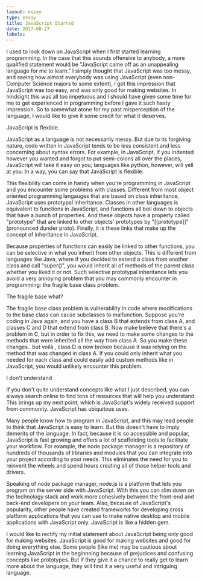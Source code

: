 ```yaml
---
layout: essay
type: essay
title: JavaScript Started
date: 2017-08-27
labels:
---
```


I used to look down on JavaScript when I first started learning programming. In the case that this sounds offensive to anybody, a more qualified statement would be "JavaScript came off as an unappealing language for me to learn." I simply thought that JavaScript was too messy, and seeing how almost everybody was using JavaScript (even non-Computer Science majors to some extent), I got this impression that JavaScript was too easy, and was only good for making websites. In hindsight this was all too impetuous and I should have given some time for me to get experienced in programming before I gave it such hasty impression. So to somewhat atone for my past misperception of the language, I would like to give it some credit for what it deserves.

JavaScript is flexible.

JavaScript as a language is not necessarily messy. But due to its forgiving nature, code written in JavaScript tends to be less consistent and less concerning about syntax errors. For example, in JavaScript, if you indented however you wanted and forgot to put semi-colons all over the places, JavaScript will take it easy on you; languages like python, however, will yell at you. In a way, you can say that JavaScript is flexible.

This flexibility can come in handy when you're programming in JavaScript and you encounter some problems with classes. Different from most object oriented programming langauges that are based on class inheritance, JavaScript uses prototypal inheritance. Classes in other languages is equivalent to functions in JavaScript, and functions all boil down to objects that have a bunch of properties. And these objects have a property called "prototype" that are linked to other objects' prototypes by "[[prototype]]" (pronounced dunder proto). Finally, it is these links that make up the concept of inheritance in JavaScript.

Because properties of functions can easily be linked to other functions, you can be selective in what you inherit from other objects. This is different from languages like Java, where if you decided to extend a class from another class and call "super()", you would inherit all of methods of the parent class whether you liked it or not. Such selective prototypal inheritance lets you avoid a very annoying problem that you may commonly encounter in programming: the fragile base class problem.

The fragile base what?

The fragile base class problem is vulnerability in code where modifications to the base class can cause subclasses to malfunction. Suppose you're coding in Java again, and you have a class B that extends from class A, and classes C and D that extend from class B. Now make believe that there's a problem in C, but in order to fix this, we need to make some changes to the methods that were inherited all the way from class A. So you make these changes.. but voilà , class D is now broken because it was relying on the method that was changed in class A. If you could only inherit what you needed for each class and could easily add custom methods like in JavaScript, you would unlikely encounter this problem. 

I don't understand

If you don't quite understand concepts like what I just described, you can always search online to find tons of resources that will help you understand. This brings up my next point, which is JavaScript's widely received support from community. 
JavaScript has ubiquitous uses.

Many people know how to program in JavaScript, and this may lead people to think that JavaScript is easy to learn. But this doesn't have to imply demerits of the language. In fact, because it is so accessible and popular, JavaScript is fast growing and offers a lot of scaffolding tools to facilitate your workflow. For example, the node package manager is a repository of hundreds of thousands of libraries and modules that you can integrate into your project according to your needs. This eliminates the need for you to reinvent the wheels and spend hours creating all of those helper tools and drivers.

Speaking of node package manager, node.js is a platform that lets you program on the server side with JavaScript. With this you can slim down on the technology stack and work more cohesively between the front-end and back-end developers on your team. Also, because of JavaScript's popularity, other people have created frameworks for developing cross platform applications that you can use to make native desktop and mobile applications with JavaScript only. 
JavaScript is like a hidden gem.

I would like to rectify my initial statement about JavaScript being only good for making websites. JavaScript is good for making websites and good for doing everything else. Some people (like me) may be cautious about learning JavaScript in the beginnning because of prejudices and confusing concepts like prototypes. But if they give it a chance to really get to learn more about the language, they will find it a very useful and intriguing language.
